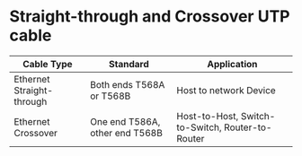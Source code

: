 
# Straight-through and Crossover UTP cable

| Cable Type                | Standard                       | Application                                      |
| ------------------------- | ------------------------------ | ------------------------------------------------ |
| Ethernet Straight-through | Both ends T568A or T568B       | Host to network Device                           |
| Ethernet Crossover        | One end T586A, other end T568B | Host-to-Host, Switch-to-Switch, Router-to-Router |

